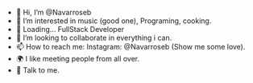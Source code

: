- 👋 Hi, I’m @Navarroseb
- 👀 I’m interested in music (good one), Programing, cooking.
- 🌱 Loading... FullStack Developer
- 💞️ I’m looking to collaborate in everything i can.
- 📫 How to reach me: Instagram: @Navarroseb (Show me some love).
- 🌍 I like meeting people from all over.
- 📢 Talk to me. 

<!---
Navarroseb/Navarroseb is a ✨ special ✨ repository because its `README.md` (this file) appears on your GitHub profile.
You can click the Preview link to take a look at your changes.
--->
